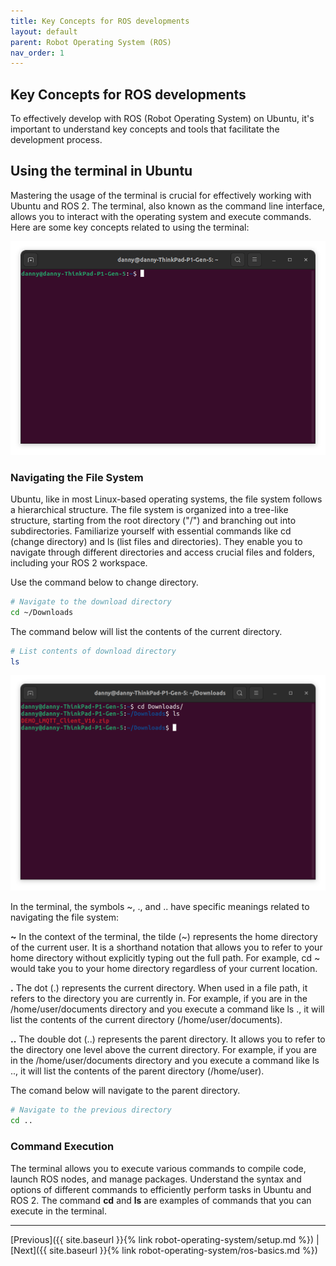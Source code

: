 ```yaml
---
title: Key Concepts for ROS developments
layout: default
parent: Robot Operating System (ROS)
nav_order: 1
---
```


## Key Concepts for ROS developments

To effectively develop with ROS (Robot Operating System) on Ubuntu, it's important to understand key concepts and tools that facilitate the development process.

## Using the terminal in Ubuntu

Mastering the usage of the terminal is crucial for effectively working with Ubuntu and ROS 2. The terminal, also known as the command line interface, allows you to interact with the operating system and execute commands. Here are some key concepts related to using the terminal:

![Ubuntu Terminal](/assets/images/ros/key-concepts/terminal.png)

### Navigating the File System

Ubuntu, like in most Linux-based operating systems, the file system follows a hierarchical structure. The file system is organized into a tree-like structure, starting from the root directory ("/") and branching out into subdirectories. Familiarize yourself with essential commands like cd (change directory) and ls (list files and directories). They enable you to navigate through different directories and access crucial files and folders, including your ROS 2 workspace.

Use the command below to change directory.

```bash
# Navigate to the download directory
cd ~/Downloads
```

The command below will list the contents of the current directory.

```bash
# List contents of download directory
ls
```

![Ubuntu Terminal](/assets/images/ros/key-concepts/cdls.png)

In the terminal, the symbols ~, ., and .. have specific meanings related to navigating the file system:

**~** In the context of the terminal, the tilde (~) represents the home directory of the current user. It is a shorthand notation that allows you to refer to your home directory without explicitly typing out the full path. For example, cd ~ would take you to your home directory regardless of your current location.

**.** The dot (.) represents the current directory. When used in a file path, it refers to the directory you are currently in. For example, if you are in the /home/user/documents directory and you execute a command like ls ., it will list the contents of the current directory (/home/user/documents).

**..** The double dot (..) represents the parent directory. It allows you to refer to the directory one level above the current directory. For example, if you are in the /home/user/documents directory and you execute a command like ls .., it will list the contents of the parent directory (/home/user).

The comand below will navigate to the parent directory.

```bash
# Navigate to the previous directory
cd ..
```

### Command Execution

The terminal allows you to execute various commands to compile code, launch ROS nodes, and manage packages. Understand the syntax and options of different commands to efficiently perform tasks in Ubuntu and ROS 2. The command **cd** and **ls** are examples of commands that you can execute in the terminal.

---
[Previous]({{ site.baseurl }}{% link robot-operating-system/setup.md %}) | [Next]({{ site.baseurl }}{% link robot-operating-system/ros-basics.md %})

